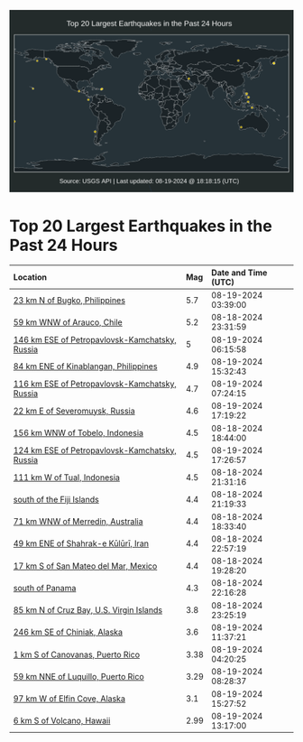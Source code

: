 ![Map](./map.png)

# Top 20 Largest Earthquakes in the Past 24 Hours

| Location | Mag | Date and Time (UTC) |
|:---|:---|:---|
| [23 km N of Bugko, Philippines](https://earthquake.usgs.gov/earthquakes/eventpage/us7000n7v7) | 5.7 | 08-19-2024 03:39:00 |
| [59 km WNW of Arauco, Chile](https://earthquake.usgs.gov/earthquakes/eventpage/us7000n7us) | 5.2 | 08-18-2024 23:31:59 |
| [146 km ESE of Petropavlovsk-Kamchatsky, Russia](https://earthquake.usgs.gov/earthquakes/eventpage/us7000n7vn) | 5 | 08-19-2024 06:15:58 |
| [84 km ENE of Kinablangan, Philippines](https://earthquake.usgs.gov/earthquakes/eventpage/us7000n7xg) | 4.9 | 08-19-2024 15:32:43 |
| [116 km ESE of Petropavlovsk-Kamchatsky, Russia](https://earthquake.usgs.gov/earthquakes/eventpage/us7000n7vx) | 4.7 | 08-19-2024 07:24:15 |
| [22 km E of Severomuysk, Russia](https://earthquake.usgs.gov/earthquakes/eventpage/us7000n7z8) | 4.6 | 08-19-2024 17:19:22 |
| [156 km WNW of Tobelo, Indonesia](https://earthquake.usgs.gov/earthquakes/eventpage/us7000n7tv) | 4.5 | 08-18-2024 18:44:00 |
| [124 km ESE of Petropavlovsk-Kamchatsky, Russia](https://earthquake.usgs.gov/earthquakes/eventpage/us7000n7zk) | 4.5 | 08-19-2024 17:26:57 |
| [111 km W of Tual, Indonesia](https://earthquake.usgs.gov/earthquakes/eventpage/us7000n7ub) | 4.5 | 08-18-2024 21:31:16 |
| [south of the Fiji Islands](https://earthquake.usgs.gov/earthquakes/eventpage/us7000n7ua) | 4.4 | 08-18-2024 21:19:33 |
| [71 km WNW of Merredin, Australia](https://earthquake.usgs.gov/earthquakes/eventpage/us7000n7tq) | 4.4 | 08-18-2024 18:33:40 |
| [49 km ENE of Shahrak-e Kūlūrī, Iran](https://earthquake.usgs.gov/earthquakes/eventpage/us7000n7uk) | 4.4 | 08-18-2024 22:57:19 |
| [17 km S of San Mateo del Mar, Mexico](https://earthquake.usgs.gov/earthquakes/eventpage/us7000n7u0) | 4.4 | 08-18-2024 19:28:20 |
| [south of Panama](https://earthquake.usgs.gov/earthquakes/eventpage/us7000n7uc) | 4.3 | 08-18-2024 22:16:28 |
| [85 km N of Cruz Bay, U.S. Virgin Islands](https://earthquake.usgs.gov/earthquakes/eventpage/pr2024231001) | 3.8 | 08-18-2024 23:25:19 |
| [246 km SE of Chiniak, Alaska](https://earthquake.usgs.gov/earthquakes/eventpage/us7000n7wi) | 3.6 | 08-19-2024 11:37:21 |
| [1 km S of Canovanas, Puerto Rico](https://earthquake.usgs.gov/earthquakes/eventpage/pr71457753) | 3.38 | 08-19-2024 04:20:25 |
| [59 km NNE of Luquillo, Puerto Rico](https://earthquake.usgs.gov/earthquakes/eventpage/pr71457763) | 3.29 | 08-19-2024 08:28:37 |
| [97 km W of Elfin Cove, Alaska](https://earthquake.usgs.gov/earthquakes/eventpage/us7000n7xd) | 3.1 | 08-19-2024 15:27:52 |
| [6 km S of Volcano, Hawaii](https://earthquake.usgs.gov/earthquakes/eventpage/hv74410506) | 2.99 | 08-19-2024 13:17:00 |
